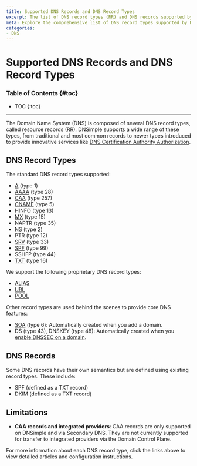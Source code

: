 ```yaml
---
title: Supported DNS Records and DNS Record Types
excerpt: The list of DNS record types (RR) and DNS records supported by DNSimple.
meta: Explore the comprehensive list of DNS record types supported by DNSimple, including A, AAAA, CNAME, MX, and more, to enhance your domain management experience.
categories:
- DNS
---
```


# Supported DNS Records and DNS Record Types

### Table of Contents {#toc}

* TOC
{:toc}

---

The Domain Name System (DNS) is composed of several DNS record types, called resource records (RR). DNSimple supports a wide range of these types, from traditional and most common records to newer types introduced to provide innovative services like [DNS Certification Authority Authorization](/articles/caa-record/).

## DNS Record Types

The standard DNS record types supported:

- [A](/articles/a-record/) (type 1)
- [AAAA](/articles/aaaa-record/) (type 28)
- [CAA](/articles/caa-record/) (type 257)
- [CNAME](/articles/cname-record/) (type 5)
- HINFO (type 13)
- [MX](/articles/mx-record/) (type 15)
- NAPTR (type 35)
- [NS](/articles/ns-record/) (type 2)
- PTR (type 12)
- [SRV](/articles/srv-record/) (type 33)
- [SPF](/articles/spf-record/) (type 99)
- SSHFP (type 44)
- [TXT](/articles/txt-record/) (type 16)

We support the following proprietary DNS record types:

- [ALIAS](/articles/alias-record/)
- [URL](/articles/url-record/)
- [POOL](/articles/pool-record/)

Other record types are used behind the scenes to provide core DNS features:

- [SOA](/articles/soa-record/) (type 6): Automatically created when you add a domain.
- DS (type 43), DNSKEY (type 48): Automatically created when you [enable DNSSEC on a domain](/articles/dnssec/).

## DNS Records

Some DNS records have their own semantics but are defined using existing record types. These include:

- SPF (defined as a TXT record)
- DKIM (defined as a TXT record)

## Limitations

- **CAA records and integrated providers**: CAA records are only supported on DNSimple and via Secondary DNS. They are not currently supported for transfer to integrated providers via the Domain Control Plane.

For more information about each DNS record type, click the links above to view detailed articles and configuration instructions.
